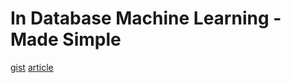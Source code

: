 # In Database Machine Learning - Made Simple

[gist](https://nbviewer.jupyter.org/gist/Ben-Epstein/66a7a15c86d8d83fd8f64f2b75a283e7)
[article](https://towardsdatascience.com/in-database-machine-learning-made-simple-6b3284fa77ed#1b95)
